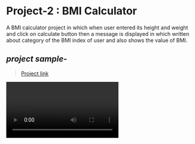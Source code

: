 # Project-2 : BMI Calculator
 
A BMI calculator project in which when user entered its height and weight and click on calculate button then a message is displayed in which written about category of the BMI index of user and also shows the value of BMI.




##  *project sample-*

>[Project link](https://bmi-index-cal.netlify.app/)



<video controls src="Screen Recording 2024-10-03 224948.mp4" title="Title"></video>